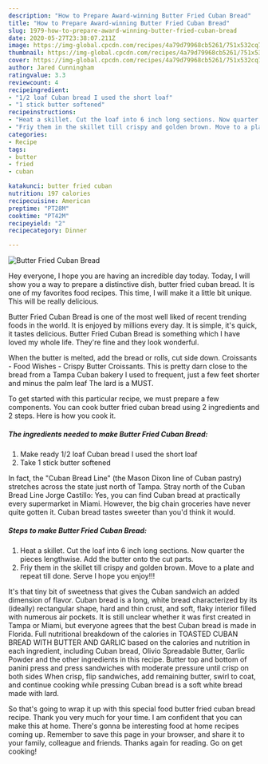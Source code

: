 ```yaml
---
description: "How to Prepare Award-winning Butter Fried Cuban Bread"
title: "How to Prepare Award-winning Butter Fried Cuban Bread"
slug: 1979-how-to-prepare-award-winning-butter-fried-cuban-bread
date: 2020-05-27T23:38:07.211Z
image: https://img-global.cpcdn.com/recipes/4a79d79968cb5261/751x532cq70/butter-fried-cuban-bread-recipe-main-photo.jpg
thumbnail: https://img-global.cpcdn.com/recipes/4a79d79968cb5261/751x532cq70/butter-fried-cuban-bread-recipe-main-photo.jpg
cover: https://img-global.cpcdn.com/recipes/4a79d79968cb5261/751x532cq70/butter-fried-cuban-bread-recipe-main-photo.jpg
author: Jared Cunningham
ratingvalue: 3.3
reviewcount: 4
recipeingredient:
- "1/2 loaf Cuban bread I used the short loaf"
- "1 stick butter softened"
recipeinstructions:
- "Heat a skillet. Cut the loaf into 6 inch long sections. Now quarter the pieces lengthwise. Add the butter onto the cut parts."
- "Friy them in the skillet till crispy and golden brown. Move to a plate and repeat till done. Serve I hope you enjoy!!!"
categories:
- Recipe
tags:
- butter
- fried
- cuban

katakunci: butter fried cuban 
nutrition: 197 calories
recipecuisine: American
preptime: "PT28M"
cooktime: "PT42M"
recipeyield: "2"
recipecategory: Dinner

---
```



![Butter Fried Cuban Bread](https://img-global.cpcdn.com/recipes/4a79d79968cb5261/751x532cq70/butter-fried-cuban-bread-recipe-main-photo.jpg)

Hey everyone, I hope you are having an incredible day today. Today, I will show you a way to prepare a distinctive dish, butter fried cuban bread. It is one of my favorites food recipes. This time, I will make it a little bit unique. This will be really delicious.

Butter Fried Cuban Bread is one of the most well liked of recent trending foods in the world. It is enjoyed by millions every day. It is simple, it's quick, it tastes delicious. Butter Fried Cuban Bread is something which I have loved my whole life. They're fine and they look wonderful.

When the butter is melted, add the bread or rolls, cut side down. Croissants - Food Wishes - Crispy Butter Croissants. This is pretty darn close to the bread from a Tampa Cuban bakery I used to frequent, just a few feet shorter and minus the palm leaf The lard is a MUST.


To get started with this particular recipe, we must prepare a few components. You can cook butter fried cuban bread using 2 ingredients and 2 steps. Here is how you cook it.

<!--inarticleads1-->

##### The ingredients needed to make Butter Fried Cuban Bread:

1. Make ready 1/2 loaf Cuban bread I used the short loaf
1. Take 1 stick butter softened


In fact, the &#34;Cuban Bread Line&#34; (the Mason Dixon line of Cuban pastry) stretches across the state just north of Tampa. Stray north of the Cuban Bread Line Jorge Castillo: Yes, you can find Cuban bread at practically every supermarket in Miami. However, the big chain groceries have never quite gotten it. Cuban bread tastes sweeter than you&#39;d think it would. 

<!--inarticleads2-->

##### Steps to make Butter Fried Cuban Bread:

1. Heat a skillet. Cut the loaf into 6 inch long sections. Now quarter the pieces lengthwise. Add the butter onto the cut parts.
1. Friy them in the skillet till crispy and golden brown. Move to a plate and repeat till done. Serve I hope you enjoy!!!


It&#39;s that tiny bit of sweetness that gives the Cuban sandwich an added dimension of flavor. Cuban bread is a long, white bread characterized by its (ideally) rectangular shape, hard and thin crust, and soft, flaky interior filled with numerous air pockets. It is still unclear whether it was first created in Tampa or Miami, but everyone agrees that the best Cuban bread is made in Florida. Full nutritional breakdown of the calories in TOASTED CUBAN BREAD WITH BUTTER AND GARLIC based on the calories and nutrition in each ingredient, including Cuban bread, Olivio Spreadable Butter, Garlic Powder and the other ingredients in this recipe. Butter top and bottom of panini press and press sandwiches with moderate pressure until crisp on both sides When crisp, flip sandwiches, add remaining butter, swirl to coat, and continue cooking while pressing Cuban bread is a soft white bread made with lard. 

So that's going to wrap it up with this special food butter fried cuban bread recipe. Thank you very much for your time. I am confident that you can make this at home. There's gonna be interesting food at home recipes coming up. Remember to save this page in your browser, and share it to your family, colleague and friends. Thanks again for reading. Go on get cooking!
